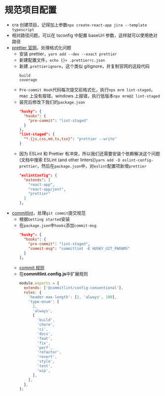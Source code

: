# 规范项目配置

- cra 创建项目，记得加上参数`npx create-react-app jira --template typescript`
- 相对路径问题，可以在 tsconfig 中配置 baseUrl 参数，这样就可以使用绝对路径
- [prettier 官网](https://prettier.io/)，处理格式化问题
  - 安装 prettier，`yarn add --dev --exact prettier`
  - 新建配置文件，`echo {}> .prettierrc.json`
  - 新建`.prettierignore`，这个类似 gitignore，并复制官网的这段代码
    ```
    build
    coverage
    ```
  - `Pre-commit Hook`代码每次提交前格式化，执行`npx mrm lint-staged`，mac 上没有报错，windows 上报错，执行低版本`npx mrm@2 lint-staged`
  - 装完后修改下我们的`package.json`
    ```json
    "husky": {
      "hooks": {
        "pre-commit": "lint-staged"
      }
    },
    "lint-staged": {
      "*.{js,css,md,ts,tsx}": "prettier --write"
    }
    ```
  - 因为 ESLint 和 Prettier 有冲突，所以我们还需要安装个依赖解决这个问题(文档中搜索 ESLint (and other linters))`yarn add -D eslint-config-prettier`，然后在`package.json`中，对`eslint`配置项新增`prettier`
    ```json
    "eslintConfig": {
      "extends": [
        "react-app",
        "react-app/jest",
        "prettier"
      ]
    },
    ```
- [commitlint](https://github.com/conventional-changelog/commitlint)，处理`git commit`提交规范
  - 根据`Getting started`安装
  - 在`package.json`中`hooks`添加`commit-msg`
    ```json
    "husky": {
      "hooks": {
        "pre-commit": "lint-staged",
        "commit-msg": "commitlint -E HUSKY_GIT_PARAMS"
      }
    },
    ```
  - [commit 规则](https://github.com/conventional-changelog/commitlint/tree/master/@commitlint/config-conventional)
  - 在**commitlint.config.js**中扩展规则
    ```js
    module.exports = {
      extends: ['@commitlint/config-conventional'],
      rules: {
        'header-max-length': [2, 'always', 100],
        'type-enum': [
          2,
          'always',
          [
            'build',
            'chore',
            'ci',
            'docs',
            'feat',
            'fix',
            'perf',
            'refactor',
            'revert',
            'style',
            'test',
            'wip',
          ],
        ],
      },
    };
    ```
